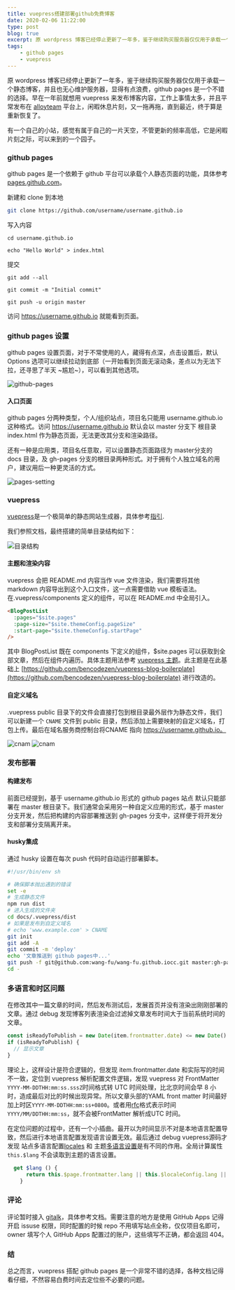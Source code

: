 ```yaml
---
title: vuepress搭建部署github免费博客
date: 2020-02-06 11:22:00
type: post
blog: true
excerpt: 原 wordpress 博客已经停止更新了一年多，鉴于继续购买服务器仅仅用于承载一个静态博客，并且也无心维护服务器，显得有点浪费，github pages 是一个不错的选择。
tags:
    - github pages
    - vuepress
---
```


原 wordpress 博客已经停止更新了一年多，鉴于继续购买服务器仅仅用于承载一个静态博客，并且也无心维护服务器，显得有点浪费，github pages 是一个不错的选择。早在一年前就想用 vuepress 来发布博客内容，工作上事情太多，并且平常发布在 [alloyteam](http://www.alloyteam.com/ "alloyteam")  平台上，闲暇休息片刻，又一拖再拖，直到最近，终于算是重新恢复了。


有一个自己的小站，感觉有属于自己的一片天空，不管更新的频率高低，它是闲暇片刻之际，可以来到的一个园子。

### github pages
github pages 是一个依赖于 github 平台可以承载个人静态页面的功能，具体参考 [pages.github.com](https://pages.github.com/ )。

新建和 clone 到本地

``` bash
git clone https://github.com/username/username.github.io
```
写入内容

```
cd username.github.io

echo "Hello World" > index.html
```

提交

```
git add --all

git commit -m "Initial commit"

git push -u origin master
```
访问 https://username.github.io 就能看到页面。

### github pages 设置
 github pages 设置页面，对于不常使用的人，藏得有点深，点击设置后，默认 Options 选项可以继续拉动到底部（一开始看到页面无滚动条，差点以为无法下拉，还寻思了半天 ~尴尬~），可以看到其他选项。

![github-pages](../assets/img/github-pages.png)

#### 入口页面
github pages 分两种类型，个人/组织站点，项目名只能用 username.github.io 这种格式。访问 https://username.github.io 默认会以 master 分支下 根目录 index.html 作为静态页面，无法更改其分支和渲染路径。

还有一种是应用类，项目名任意取，可以设置静态页面路径为 master分支的 docs 目录，及 gh-pages 分支的根目录两种形式。对于拥有个人独立域名的用户，建议用后一种更灵活的方式。

![pages-setting](../assets/img/pages-setting.png)

### vuepress

[vuepress](https://www.vuepress.cn/guide/)是一个极简单的静态网站生成器，具体参考[指引](https://www.vuepress.cn/guide/).

我们参照文档，最终搭建的简单目录结构如下：

![目录结构](../assets/img/blog-catalog.png)

#### 主题和渲染内容

vuepress 会把 README.md 内容当作 vue 文件渲染，我们需要将其他 markdown 内容导出到这个入口文件，这一点需要借助 vue 模板语法。在.vuepress/components 定义的组件，可以在 README.md 中全局引入。

``` html
<BlogPostList 
  :pages="$site.pages" 
  :page-size="$site.themeConfig.pageSize" 
  :start-page="$site.themeConfig.startPage" 
/>

```
其中 BlogPostList 既在 components 下定义的组件，$site.pages 可以获取到全部文章，然后在组件内遍历。具体主题用法参考 [vuepress 主题](https://www.vuepress.cn/theme/writing-a-theme.html#%E4%BD%BF%E7%94%A8%E6%8F%92%E4%BB%B6)。此主题是在此基础上 [https://github.com/bencodezen/vuepress-blog-boilerplate](https://github.com/bencodezen/vuepress-blog-boilerplate) 进行改造的。

####  自定义域名

.vuepress public 目录下的文件会直接打包到根目录最外层作为静态文件，我们可以新建一个 `CNAME` 文件到 public 目录，然后添加上需要映射的自定义域名，打包上传。最后在域名服务商控制台将CNAME 指向  https://username.github.io。

![cnam](../assets/img/aliyun-cname.png)
![cnam](../assets/img/cname-catalog.png)

### 发布部署

#### 构建发布

前面已经提到，基于 username.github.io 形式的 github pages 站点 默认只能部署在 master 根目录下。我们通常会采用另一种自定义应用的形式，基于 master 分支开发，然后把构建的内容部署推送到 gh-pages 分支中，这样便于将开发分支和部署分支隔离开来。

#### husky集成

通过 husky 设置在每次 push 代码时自动运行部署脚本。

``` bash
#!/usr/bin/env sh

# 确保脚本抛出遇到的错误
set -e
# 生成静态文件
npm run dist
# 进入生成的文件夹
cd docs/.vuepress/dist
# 如果是发布到自定义域名
# echo 'www.example.com' > CNAME
git init
git add -A
git commit -m 'deploy'
echo '文章推送到 github pages中...'
git push -f git@github.com:wang-fu/wang-fu.github.iocc.git master:gh-pages
cd -
```
### 多语言和时区问题

在修改其中一篇文章的时间，然后发布测试后，发展首页并没有渲染出刚刚部署的文章。通过 debug 发现博客列表渲染会过滤掉文章发布时间大于当前系统时间的文章。

``` javascript
const isReadyToPublish = new Date(item.frontmatter.date) <= new Date() 
if (isReadyToPublish) {
  // 显示文章
}
```
理论上，这样设计是符合逻辑的，但发现 item.frontmatter.date 和实际写的时间不一致，定位到 vuepress 解析配置文件逻辑，发现 vuepress 对 FrontMatter `YYYY-MM-DDTHH:mm:ss.sssZ`时间格式转 UTC 时间处理，比北京时间会早 8 小时，造成最后对比的时候出现异常。所以文章头部的YAML front matter 时间最好加上时区`YYYY-MM-DDTHH:mm:ss+0800`。或者用[rfc](https://tools.ietf.org/html/rfc2822#page-14)格式表示时间`YYYY/MM/DDTHH:mm:ss`，就不会被FrontMatter 解析成UTC 时间。

在定位问题的过程中，还有一个小插曲。最开以为时间显示不对是本地语言配置导致，然后进行本地语言配置发现语言设置无效。最后通过 debug vuepress源码才发现 站点多语言配置[locales](https://www.vuepress.cn/guide/i18n.html#%E7%AB%99%E7%82%B9%E5%A4%9A%E8%AF%AD%E8%A8%80%E9%85%8D%E7%BD%AE) 和 主题[多语言设置](https://www.vuepress.cn/guide/i18n.html#%E7%AB%99%E7%82%B9%E5%A4%9A%E8%AF%AD%E8%A8%80%E9%85%8D%E7%BD%AE)是有不同的作用。全局计算属性 `this.$lang` 不会读取到主题的语言设置。
``` javascript  
  get $lang () {
      return this.$page.frontmatter.lang || this.$localeConfig.lang || 'en-US'
    }
```

### 评论

评论暂时接入 [gitalk](https://github.com/gitalk/gitalk)，具体参考文档。需要注意的地方是使用 GitHub Apps 记得开启 issuse 权限，同时配置的时候 repo 不用填写站点全称，仅仅项目名即可，owner 填写个人 GitHub Apps 配置过的账户，这些填写不正确，都会返回 404。

### 结

总之而言，vuepress 搭配 github pages 是一个非常不错的选择，各种文档记得看仔细，不然容易白费时间去定位些不必要的问题。